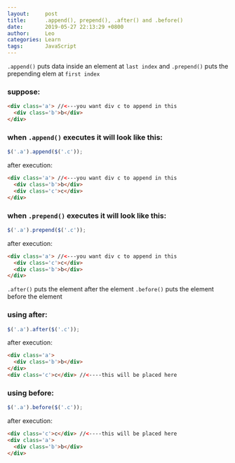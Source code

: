 ```yaml
---
layout:     post
title:      .append(), prepend(), .after() and .before()
date:       2019-05-27 22:13:29 +0800
author:     Leo
categories: Learn
tags:       JavaScript
---
```


`.append()`  puts data inside an element at  `last index`  and
`.prepend()`  puts the prepending elem at  `first index`

### suppose:

```html
<div class='a'> //<---you want div c to append in this
  <div class='b'>b</div>
</div>
```

### when  `.append()`  executes it will look like this:

```js
$('.a').append($('.c'));
```

after execution:

```html
<div class='a'> //<---you want div c to append in this
  <div class='b'>b</div>
  <div class='c'>c</div>
</div>
```

### when  `.prepend()`  executes it will look like this:

```js
$('.a').prepend($('.c'));
```

after execution:

```html
<div class='a'> //<---you want div c to append in this
  <div class='c'>c</div>
  <div class='b'>b</div>
</div>
```

`.after()`  puts the element after the element
`.before()`  puts the element before the element

### using after:

```js
$('.a').after($('.c'));
```

after execution:

```html
<div class='a'>
  <div class='b'>b</div>
</div>
<div class='c'>c</div> //<----this will be placed here
```

### using before:

```js
$('.a').before($('.c'));
```

after execution:

```html
<div class='c'>c</div> //<----this will be placed here
<div class='a'>
  <div class='b'>b</div>
</div>
```

